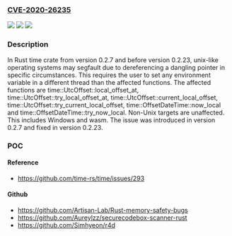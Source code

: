 ### [CVE-2020-26235](https://cve.mitre.org/cgi-bin/cvename.cgi?name=CVE-2020-26235)
![](https://img.shields.io/static/v1?label=Product&message=time&color=blue)
![](https://img.shields.io/static/v1?label=Version&message=n%2Fa&color=blue)
![](https://img.shields.io/static/v1?label=Vulnerability&message=CWE-476%20NULL%20Pointer%20Dereference&color=brighgreen)

### Description

In Rust time crate from version 0.2.7 and before version 0.2.23, unix-like operating systems may segfault due to dereferencing a dangling pointer in specific circumstances. This requires the user to set any environment variable in a different thread than the affected functions. The affected functions are time::UtcOffset::local_offset_at, time::UtcOffset::try_local_offset_at, time::UtcOffset::current_local_offset, time::UtcOffset::try_current_local_offset, time::OffsetDateTime::now_local and time::OffsetDateTime::try_now_local. Non-Unix targets are unaffected. This includes Windows and wasm. The issue was introduced in version 0.2.7 and fixed in version 0.2.23.

### POC

#### Reference
- https://github.com/time-rs/time/issues/293

#### Github
- https://github.com/Artisan-Lab/Rust-memory-safety-bugs
- https://github.com/Aureylzz/securecodebox-scanner-rust
- https://github.com/Simhyeon/r4d

